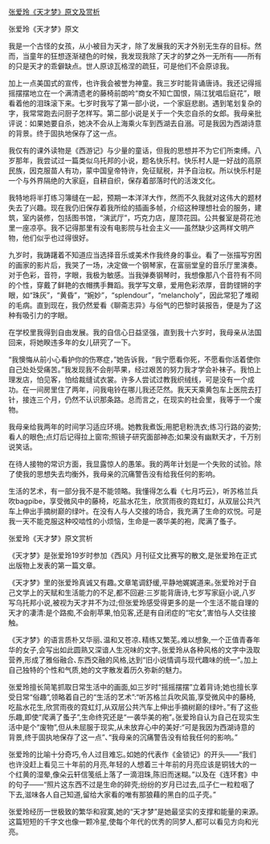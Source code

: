 [张爱玲《天才梦》原文及赏析](https://www.vrrw.net/wx/6471.html)

张爱玲《天才梦》原文

我是一个古怪的女孩，从小被目为天才，除了发展我的天才外别无生存的目标。然而，当童年的狂想逐渐褪色的时候，我发现我除了天才的梦之外一无所有——所有的只是天才的乖僻缺点。世人原谅瓦格涅的疏狂，可是他们不会原谅我。

加上一点美国式的宣传，也许我会被誉为神童。我三岁时能背诵唐诗。我还记得摇摇摆摆地立在一个满清遗老的藤椅前朗吟“商女不知亡国恨，隔江犹唱后庭花”，眼看着他的泪珠滚下来。七岁时我写了第一部小说，一个家庭悲剧。遇到笔划复杂的字，我常常跑去问厨子怎样写。第二部小说是关于一个失恋自杀的女郎。我母亲批评说：如果她要自杀，她决不会从上海乘火车到西湖去自溺。可是我因为西湖诗意的背景。终于固执地保存了这一点。



我仅有的课外读物是《西游记》与少量的童话，但我的思想并不为它们所束缚。八岁那年，我尝试过一篇类似乌托邦的小说，题名快乐村。快乐村人是一好战的高原民族，因克服苗人有功，蒙中国皇帝特许，免征赋税，并予自治权。所以快乐村是一个与外界隔绝的大家庭，自耕自织，保存着部落时代的活泼文化。

我特地将半打练习簿缝在一起，预期一本洋洋大作，然而不久我就对这伟大的题材失去了兴趣。现在我仍旧保存着我所绘的插画多帧，介绍这种理想社会的服务，建筑，室内装修，包括图书馆，“演武厅”，巧克力店，屋顶花园。公共餐室是荷花池里一座凉亭。我不记得那里有没有电影院与社会主义——虽然缺少这两样文明产物，他们似乎也过得很好。

九岁时，我踌躇着不知道应当选择音乐或美术作我终身的事业。看了一张描写穷困的画家的影片后，我哭了一场，决定做一个钢琴家，在富丽堂皇的音乐厅里演奏。对于色彩，音符，字眼，我极为敏感。当我弹奏钢琴时，我想像那八个音符有不同的个性，穿戴了鲜艳的衣帽携手舞蹈。我学写文章，爱用色彩浓厚，音韵铿锵的字眼，如“珠灰”，“黄昏”，“婉妙”，“splendour”，“melancholy”，因此常犯了堆砌的毛病。直到现在，我仍然爱看《聊斋志异》与俗气的巴黎时装报告，便是为了这种有吸引力的字眼。

在学校里我得到自由发展。我的自信心日益坚强，直到我十六岁时，我母亲从法国回来，将她睽违多年的女儿研究了一下。

“我懊悔从前小心看护你的伤寒症，”她告诉我，“我宁愿看你死，不愿看你活着使你自己处处受痛苦。”我发现我不会削苹果，经过艰苦的努力我才学会补袜子。我怕上理发店，怕见客，怕给裁缝试衣裳。许多人尝试过教我织绒线，可是没有一个成功。在一间房里住了两年，问我电铃在哪儿我还茫然。我天天乘黄包车上医院去打针，接连三个月，仍然不认识那条路。总而言之，在现实的社会里，我等于一个废物。

我母亲给我两年的时间学习适应环境。她教我煮饭;用肥皂粉洗衣;练习行路的姿势;看人的眼色;点灯后记得拉上窗帘;照镜子研究面部神态;如果没有幽默天才，千万别说笑话。

在待人接物的常识方面，我显露惊人的愚笨。我的两年计划是一个失败的试验。除了使我的思想失去均衡外，我母亲的沉痛警告没有给我任何的影响。

生活的艺术，有一部分我不是不能领略。我懂得怎么看《七月巧云》，听苏格兰兵吹bagpibe，享受微风中的藤椅，吃盐水花生，欣赏雨夜的霓虹灯，从双层公共汽车上伸出手摘树巅的绿叶。在没有人与人交接的场合，我充满了生命的欢悦。可是我一天不能克服这种咬啮性的小烦恼，生命是一袭华美的袍，爬满了蚤子。



张爱玲《天才梦》原文赏析

《天才梦》是张爱玲19岁时参加《西风》月刊征文比赛写的散文,是张爱玲在正式出版物上发表的第一篇文章｡

《天才梦》里的张爱玲真诚又有趣｡文章笔调舒缓,平静地娓娓道来｡张爱玲对于自己文学上的天赋和生活能力的不足,都不回避:三岁能背唐诗,七岁写家庭小说,八岁写乌托邦小说,被视为天才并不为过;但张爱玲感受得更多的是一个生活不能自理的天才的凄清:是个路痴,不会削苹果,怕见客,还是有自闭症的“宅女”,害怕与人交往接触｡

《天才梦》的语言质朴又华丽､温和又苍凉､精练又繁芜｡难以想象,一个正值青春年华的女子,会写出如此圆熟又深谙人生况味的文字｡张爱玲从各种风格的文字中汲取营养,形成了雅俗融合､东西交融的风格,达到“旧小说情调与现代趣味的统一”｡加上自己独特的个性和气质,她的文字散发着历久弥新的魅力｡

张爱玲擅长简笔抓取日常生活中的画面,如三岁时“摇摇摆摆”立着背诗;她也擅长享受日常“俗趣”,领略着自己的“生活的艺术”:“听苏格兰兵吹风笛,享受微风中的藤椅,吃盐水花生,欣赏雨夜的霓虹灯,从双层公共汽车上伸出手摘树巅的绿叶｡”有了这些乐趣,即使“爬满了蚤子”,生命终究还是“一袭华美的袍”｡张爱玲自认为自己在现实生活中是个“废物”,但从未屈服于现实,从未放弃心中的美好:“可是我因为西湖诗意的背景,终于固执地保存了这一点”､“我母亲的沉痛警告没有给我任何的影响｡”

张爱玲的比喻十分奇巧,令人过目难忘｡如她的代表作《金锁记》的开头――“我们也许没赶上看见三十年前的月亮,年轻的人想着三十年前的月亮应该是铜钱大的一个红黄的湿晕,像朵云轩信笺纸上落了一滴泪珠,陈旧而迷糊｡”以及在《连环套》中的句子――“照片这东西不过是生命的碎壳;纷纷的岁月已过去,瓜子仁一粒粒咽了下去,滋味各人自己知道,留给大家看的唯有那狼藉的黑白的瓜子壳｡”

张爱玲经历一世极致的繁华和寂寞,她的“天才梦”是她最坚实的支撑和能量的来源｡这篇短短的千字文也像一颗冷星,使每个年代的优秀的同梦人,都可以看见方向和光亮。

